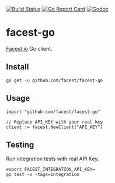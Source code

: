 [![Build Status](https://travis-ci.org/facest/facest-go.svg?branch=master)](https://travis-ci.org/facest/facest-go) [![Go Report Card](https://goreportcard.com/badge/facest/facest-go)](https://goreportcard.com/report/facest/facest-go)
[![Godoc](http://img.shields.io/badge/godoc-reference-blue.svg?style=flat)](https://godoc.org/github.com/facest/facest-go)

# facest-go

[Facest.io](https://facest.io) Go client.

## Install

```
go get -u github.com/facest/facest-go
```

## Usage

```
import "github.com/facest/facest-go"

// Replace API_KEY with your real key
client := facest.NewClient("API_KEY")
```

## Testing

Run integration tests with real API Key.

```
export FACEST_INTEGRATION_API_KEY=
go test -v -tags=integration
```